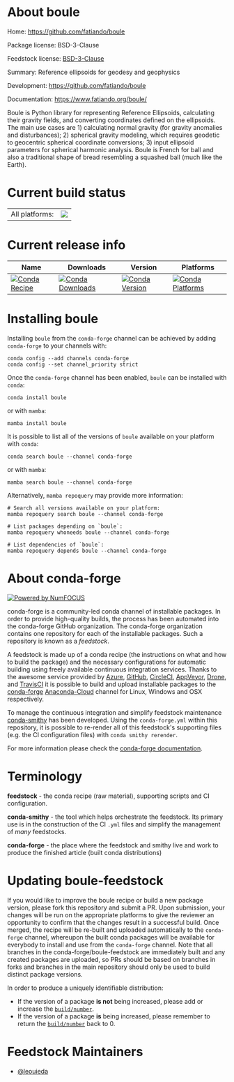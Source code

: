 About boule
===========

Home: https://github.com/fatiando/boule

Package license: BSD-3-Clause

Feedstock license: [BSD-3-Clause](https://github.com/conda-forge/boule-feedstock/blob/main/LICENSE.txt)

Summary: Reference ellipsoids for geodesy and geophysics

Development: https://github.com/fatiando/boule

Documentation: https://www.fatiando.org/boule/

Boule is Python library for representing Reference Ellipsoids, calculating
their gravity fields, and converting coordinates defined on the ellipsoids.
The main use cases are 1) calculating normal gravity (for gravity anomalies
and disturbances); 2) spherical gravity modeling, which requires geodetic
to geocentric spherical coordinate conversions; 3) input ellipsoid
parameters for spherical harmonic analysis. Boule is French for ball and
also a traditional shape of bread resembling a squashed ball (much like the
Earth).


Current build status
====================


<table><tr><td>All platforms:</td>
    <td>
      <a href="https://dev.azure.com/conda-forge/feedstock-builds/_build/latest?definitionId=8824&branchName=main">
        <img src="https://dev.azure.com/conda-forge/feedstock-builds/_apis/build/status/boule-feedstock?branchName=main">
      </a>
    </td>
  </tr>
</table>

Current release info
====================

| Name | Downloads | Version | Platforms |
| --- | --- | --- | --- |
| [![Conda Recipe](https://img.shields.io/badge/recipe-boule-green.svg)](https://anaconda.org/conda-forge/boule) | [![Conda Downloads](https://img.shields.io/conda/dn/conda-forge/boule.svg)](https://anaconda.org/conda-forge/boule) | [![Conda Version](https://img.shields.io/conda/vn/conda-forge/boule.svg)](https://anaconda.org/conda-forge/boule) | [![Conda Platforms](https://img.shields.io/conda/pn/conda-forge/boule.svg)](https://anaconda.org/conda-forge/boule) |

Installing boule
================

Installing `boule` from the `conda-forge` channel can be achieved by adding `conda-forge` to your channels with:

```
conda config --add channels conda-forge
conda config --set channel_priority strict
```

Once the `conda-forge` channel has been enabled, `boule` can be installed with `conda`:

```
conda install boule
```

or with `mamba`:

```
mamba install boule
```

It is possible to list all of the versions of `boule` available on your platform with `conda`:

```
conda search boule --channel conda-forge
```

or with `mamba`:

```
mamba search boule --channel conda-forge
```

Alternatively, `mamba repoquery` may provide more information:

```
# Search all versions available on your platform:
mamba repoquery search boule --channel conda-forge

# List packages depending on `boule`:
mamba repoquery whoneeds boule --channel conda-forge

# List dependencies of `boule`:
mamba repoquery depends boule --channel conda-forge
```


About conda-forge
=================

[![Powered by
NumFOCUS](https://img.shields.io/badge/powered%20by-NumFOCUS-orange.svg?style=flat&colorA=E1523D&colorB=007D8A)](https://numfocus.org)

conda-forge is a community-led conda channel of installable packages.
In order to provide high-quality builds, the process has been automated into the
conda-forge GitHub organization. The conda-forge organization contains one repository
for each of the installable packages. Such a repository is known as a *feedstock*.

A feedstock is made up of a conda recipe (the instructions on what and how to build
the package) and the necessary configurations for automatic building using freely
available continuous integration services. Thanks to the awesome service provided by
[Azure](https://azure.microsoft.com/en-us/services/devops/), [GitHub](https://github.com/),
[CircleCI](https://circleci.com/), [AppVeyor](https://www.appveyor.com/),
[Drone](https://cloud.drone.io/welcome), and [TravisCI](https://travis-ci.com/)
it is possible to build and upload installable packages to the
[conda-forge](https://anaconda.org/conda-forge) [Anaconda-Cloud](https://anaconda.org/)
channel for Linux, Windows and OSX respectively.

To manage the continuous integration and simplify feedstock maintenance
[conda-smithy](https://github.com/conda-forge/conda-smithy) has been developed.
Using the ``conda-forge.yml`` within this repository, it is possible to re-render all of
this feedstock's supporting files (e.g. the CI configuration files) with ``conda smithy rerender``.

For more information please check the [conda-forge documentation](https://conda-forge.org/docs/).

Terminology
===========

**feedstock** - the conda recipe (raw material), supporting scripts and CI configuration.

**conda-smithy** - the tool which helps orchestrate the feedstock.
                   Its primary use is in the construction of the CI ``.yml`` files
                   and simplify the management of *many* feedstocks.

**conda-forge** - the place where the feedstock and smithy live and work to
                  produce the finished article (built conda distributions)


Updating boule-feedstock
========================

If you would like to improve the boule recipe or build a new
package version, please fork this repository and submit a PR. Upon submission,
your changes will be run on the appropriate platforms to give the reviewer an
opportunity to confirm that the changes result in a successful build. Once
merged, the recipe will be re-built and uploaded automatically to the
`conda-forge` channel, whereupon the built conda packages will be available for
everybody to install and use from the `conda-forge` channel.
Note that all branches in the conda-forge/boule-feedstock are
immediately built and any created packages are uploaded, so PRs should be based
on branches in forks and branches in the main repository should only be used to
build distinct package versions.

In order to produce a uniquely identifiable distribution:
 * If the version of a package **is not** being increased, please add or increase
   the [``build/number``](https://docs.conda.io/projects/conda-build/en/latest/resources/define-metadata.html#build-number-and-string).
 * If the version of a package **is** being increased, please remember to return
   the [``build/number``](https://docs.conda.io/projects/conda-build/en/latest/resources/define-metadata.html#build-number-and-string)
   back to 0.

Feedstock Maintainers
=====================

* [@leouieda](https://github.com/leouieda/)

